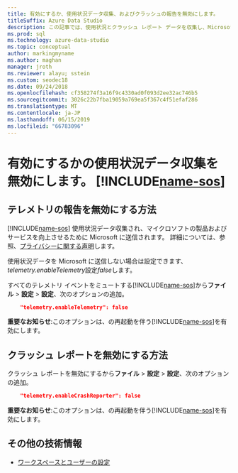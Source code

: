 ```yaml
---
title: 有効にするか、使用状況データ収集、およびクラッシュの報告を無効にします。
titleSuffix: Azure Data Studio
description: この記事では、使用状況とクラッシュ レポート データを収集し、Microsoft に送信される場合を制御する方法について説明します。
ms.prod: sql
ms.technology: azure-data-studio
ms.topic: conceptual
author: markingmyname
ms.author: maghan
manager: jroth
ms.reviewer: alayu; sstein
ms.custom: seodec18
ms.date: 09/24/2018
ms.openlocfilehash: cf358274f3a16f9c4330ad0f093d2ee32ac746b5
ms.sourcegitcommit: 3026c22b7fba19059a769ea5f367c4f51efaf286
ms.translationtype: MT
ms.contentlocale: ja-JP
ms.lasthandoff: 06/15/2019
ms.locfileid: "66783096"
---
```

# <a name="enable-or-disable-usage-data-collection-for-includename-sosincludesname-sos-shortmd"></a>有効にするかの使用状況データ収集を無効にします。 [!INCLUDE[name-sos](../includes/name-sos-short.md)]

## <a name="how-to-disable-telemetry-reporting"></a>テレメトリの報告を無効にする方法

[!INCLUDE[name-sos](../includes/name-sos-short.md)] 使用状況データ収集され、マイクロソフトの製品およびサービスを向上させるために Microsoft に送信されます。 詳細については、参照、[プライバシーに関する声明](https://go.microsoft.com/fwlink/?LinkID=528096&clcid=0x409)します。

使用状況データを Microsoft に送信しない場合は設定できます、 *telemetry.enableTelemetry*設定*false*します。

すべてのテレメトリ イベントをミュートする[!INCLUDE[name-sos](../includes/name-sos-short.md)]から**ファイル** > **設定** > **設定**、次のオプションの追加。

```json
    "telemetry.enableTelemetry": false
```

**重要なお知らせ**:このオプションは、の再起動を伴う[!INCLUDE[name-sos](../includes/name-sos-short.md)]を有効にします。 

## <a name="how-to-disable-crash-reporting"></a>クラッシュ レポートを無効にする方法

クラッシュ レポートを無効にするから**ファイル** > **設定** > **設定**、次のオプションの追加。

```json
    "telemetry.enableCrashReporter": false
```

**重要なお知らせ**:このオプションは、の再起動を伴う[!INCLUDE[name-sos](../includes/name-sos-short.md)]を有効にします。

## <a name="additional-resources"></a>その他の技術情報
- [ワークスペースとユーザーの設定](settings.md)
